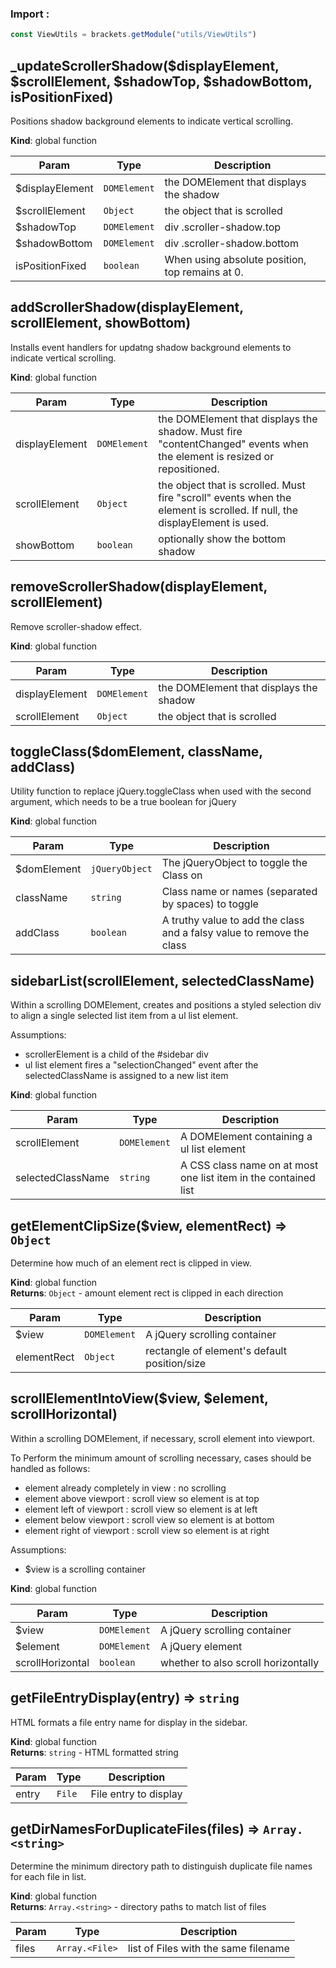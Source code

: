 ### Import :
```js
const ViewUtils = brackets.getModule("utils/ViewUtils")
```

<a name="_updateScrollerShadow"></a>

## \_updateScrollerShadow($displayElement, $scrollElement, $shadowTop, $shadowBottom, isPositionFixed)
Positions shadow background elements to indicate vertical scrolling.

**Kind**: global function  

| Param | Type | Description |
| --- | --- | --- |
| $displayElement | <code>DOMElement</code> | the DOMElement that displays the shadow |
| $scrollElement | <code>Object</code> | the object that is scrolled |
| $shadowTop | <code>DOMElement</code> | div .scroller-shadow.top |
| $shadowBottom | <code>DOMElement</code> | div .scroller-shadow.bottom |
| isPositionFixed | <code>boolean</code> | When using absolute position, top remains at 0. |

<a name="addScrollerShadow"></a>

## addScrollerShadow(displayElement, scrollElement, showBottom)
Installs event handlers for updatng shadow background elements to indicate vertical scrolling.

**Kind**: global function  

| Param | Type | Description |
| --- | --- | --- |
| displayElement | <code>DOMElement</code> | the DOMElement that displays the shadow. Must fire  "contentChanged" events when the element is resized or repositioned. |
| scrollElement | <code>Object</code> | the object that is scrolled. Must fire "scroll" events  when the element is scrolled. If null, the displayElement is used. |
| showBottom | <code>boolean</code> | optionally show the bottom shadow |

<a name="removeScrollerShadow"></a>

## removeScrollerShadow(displayElement, scrollElement)
Remove scroller-shadow effect.

**Kind**: global function  

| Param | Type | Description |
| --- | --- | --- |
| displayElement | <code>DOMElement</code> | the DOMElement that displays the shadow |
| scrollElement | <code>Object</code> | the object that is scrolled |

<a name="toggleClass"></a>

## toggleClass($domElement, className, addClass)
Utility function to replace jQuery.toggleClass when used with the second argument, which needs to be a true boolean for jQuery

**Kind**: global function  

| Param | Type | Description |
| --- | --- | --- |
| $domElement | <code>jQueryObject</code> | The jQueryObject to toggle the Class on |
| className | <code>string</code> | Class name or names (separated by spaces) to toggle |
| addClass | <code>boolean</code> | A truthy value to add the class and a falsy value to remove the class |

<a name="sidebarList"></a>

## sidebarList(scrollElement, selectedClassName)
Within a scrolling DOMElement, creates and positions a styled selectiondiv to align a single selected list item from a ul list element.Assumptions:- scrollerElement is a child of the #sidebar div- ul list element fires a "selectionChanged" event after the  selectedClassName is assigned to a new list item

**Kind**: global function  

| Param | Type | Description |
| --- | --- | --- |
| scrollElement | <code>DOMElement</code> | A DOMElement containing a ul list element |
| selectedClassName | <code>string</code> | A CSS class name on at most one list item in the contained list |

<a name="getElementClipSize"></a>

## getElementClipSize($view, elementRect) ⇒ <code>Object</code>
Determine how much of an element rect is clipped in view.

**Kind**: global function  
**Returns**: <code>Object</code> - amount element rect is clipped in each direction  

| Param | Type | Description |
| --- | --- | --- |
| $view | <code>DOMElement</code> | A jQuery scrolling container |
| elementRect | <code>Object</code> | rectangle of element's default position/size |

<a name="scrollElementIntoView"></a>

## scrollElementIntoView($view, $element, scrollHorizontal)
Within a scrolling DOMElement, if necessary, scroll element into viewport.To Perform the minimum amount of scrolling necessary, cases should be handled as follows:- element already completely in view : no scrolling- element above    viewport          : scroll view so element is at top- element left of  viewport          : scroll view so element is at left- element below    viewport          : scroll view so element is at bottom- element right of viewport          : scroll view so element is at rightAssumptions:- $view is a scrolling container

**Kind**: global function  

| Param | Type | Description |
| --- | --- | --- |
| $view | <code>DOMElement</code> | A jQuery scrolling container |
| $element | <code>DOMElement</code> | A jQuery element |
| scrollHorizontal | <code>boolean</code> | whether to also scroll horizontally |

<a name="getFileEntryDisplay"></a>

## getFileEntryDisplay(entry) ⇒ <code>string</code>
HTML formats a file entry name  for display in the sidebar.

**Kind**: global function  
**Returns**: <code>string</code> - HTML formatted string  

| Param | Type | Description |
| --- | --- | --- |
| entry | <code>File</code> | File entry to display |

<a name="getDirNamesForDuplicateFiles"></a>

## getDirNamesForDuplicateFiles(files) ⇒ <code>Array.&lt;string&gt;</code>
Determine the minimum directory path to distinguish duplicate file namesfor each file in list.

**Kind**: global function  
**Returns**: <code>Array.&lt;string&gt;</code> - directory paths to match list of files  

| Param | Type | Description |
| --- | --- | --- |
| files | <code>Array.&lt;File&gt;</code> | list of Files with the same filename |

